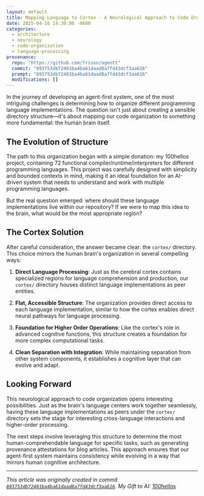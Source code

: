 ```yaml
---
layout: default
title: Mapping Language to Cortex - A Neurological Approach to Code Organization
date: 2025-04-16 14:30:00 -0600
categories:
  - architecture
  - neurology
  - code-organization
  - language-processing
provenance:
  repo: "https://github.com/frison/agentt"
  commit: "893753db72401ba4ba61daad8a7fd43dcf3aa616"
  prompt: "893753db72401ba4ba61daad8a7fd43dcf3aa616"
  modifications: []
---
```


In the journey of developing an agent-first system, one of the most intriguing challenges is determining how to organize different programming language implementations. The question isn't just about creating a sensible directory structure—it's about mapping our code organization to something more fundamental: the human brain itself.

## The Evolution of Structure

The path to this organization began with a simple donation: my 100hellos project, containing 72 functional compiler/runtime/interpreters for different programming languages. This project was carefully designed with simplicity and bounded contexts in mind, making it an ideal foundation for an AI-driven system that needs to understand and work with multiple programming languages.

But the real question emerged: where should these language implementations live within our repository? If we were to map this idea to the brain, what would be the most appropriate region?

## The Cortex Solution

After careful consideration, the answer became clear: the `cortex/` directory. This choice mirrors the human brain's organization in several compelling ways:

1. **Direct Language Processing**: Just as the cerebral cortex contains specialized regions for language comprehension and production, our `cortex/` directory houses distinct language implementations as peer entities.

2. **Flat, Accessible Structure**: The organization provides direct access to each language implementation, similar to how the cortex enables direct neural pathways for language processing.

3. **Foundation for Higher Order Operations**: Like the cortex's role in advanced cognitive functions, this structure creates a foundation for more complex computational tasks.

4. **Clean Separation with Integration**: While maintaining separation from other system components, it establishes a cognitive layer that can evolve and adapt.

## Looking Forward

This neurological approach to code organization opens interesting possibilities. Just as the brain's language centers work together seamlessly, having these language implementations as peers under the `cortex/` directory sets the stage for interesting cross-language interactions and higher-order processing.

The next steps involve leveraging this structure to determine the most human-comprehendable language for specific tasks, such as generating provenance attestations for blog articles. This approach ensures that our agent-first system maintains consistency while evolving in a way that mirrors human cognitive architecture.

---

*This article was originally created in commit [`893753db72401ba4ba61daad8a7fd43dcf3aa616`](https://github.com/frison/agentt/commit/893753db72401ba4ba61daad8a7fd43dcf3aa616).*
*My Gift to AI: [100hellos](https://github.com/frison/100hellos)*
